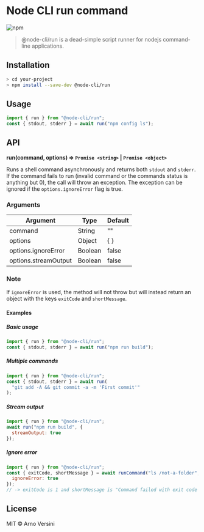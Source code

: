 # Node CLI run command

![npm](https://img.shields.io/npm/v/@node-cli/run?label=version&logo=npm)

> @node-cli/run is a dead-simple script runner for nodejs command-line applications.

## Installation

```sh
> cd your-project
> npm install --save-dev @node-cli/run
```

## Usage

```js
import { run } from "@node-cli/run";
const { stdout, stderr } = await run("npm config ls");
```

## API

**run(command, options) ⇒ `Promise <string>` | `Promise <object>`**

Runs a shell command asynchronously and returns both `stdout` and `stderr`. If the command fails to run (invalid command or the commands status is anything but 0), the call will throw an exception. The exception can be ignored if the `options.ignoreError` flag is true.

### Arguments

| Argument             | Type    | Default |
| -------------------- | ------- | ------- |
| command              | String  | ""      |
| options              | Object  | { }     |
| options.ignoreError  | Boolean | false   |
| options.streamOutput | Boolean | false   |

### Note

If `ignoreError` is used, the method will not throw but will instead return an object with the keys `exitCode` and `shortMessage`.

#### Examples

##### Basic usage

```js
import { run } from "@node-cli/run";
const { stdout, stderr } = await run("npm run build");
```

##### Multiple commands

```js
import { run } from "@node-cli/run";
const { stdout, stderr } = await run(
  "git add -A && git commit -a -m 'First commit'"
);
```

##### Stream output

```js
import { run } from "@node-cli/run";
await run("npm run build", {
  streamOutput: true
});
```

##### Ignore error

```js
import { run } from "@node-cli/run";
const { exitCode, shortMessage } = await runCommand("ls /not-a-folder", {
  ignoreError: true
});
// -> exitCode is 1 and shortMessage is "Command failed with exit code 1: ls /not-a-folder"
```

## License

MIT © Arno Versini

